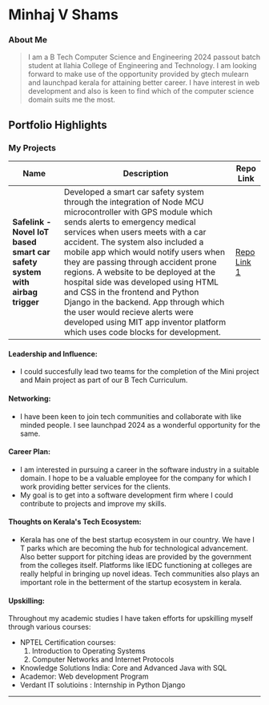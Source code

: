 
# Minhaj V Shams

### About Me

> I am a B Tech Computer Science and Engineering 2024 passout batch student at Ilahia College of Engineering and Technology. I am looking forward to make use of the opportunity provided by gtech mulearn and launchpad kerala for attaining better career. I have interest in web development and also is keen to find which of the computer science domain suits me the most. 


## Portfolio Highlights

### My Projects

| Name                | Description                                                              | Repo Link                                                      |
|---------------------|---------------------------------------------------------------------------|----------------------------------------------------------------|
| **Safelink - Novel IoT based smart car safety system with airbag trigger**  | Developed a smart car safety system through the integration of Node MCU microcontroller with GPS module which sends alerts to emergency medical services when users meets with a car accident. The system also included a mobile app which would notify users when they are passing through accident prone regions. A website to be deployed at the hospital side was developed using HTML and CSS in the frontend and Python Django in the backend. App through which the user would recieve alerts were developed using MIT app inventor platform which uses code blocks for development.                                            | [Repo Link 1](https://github.com/minhaj-v-s/Safelink)             |

#### Leadership and Influence:

- I could succesfully lead two teams for the completion of the Mini project and Main project as part of our B Tech Curriculum.

#### Networking:

- I have been keen to join tech communities and collaborate with like minded people. I see launchpad 2024 as a wonderful opportunity for the same. 

#### Career Plan:

- I am interested in pursuing a career in the software industry in a suitable domain. I hope to be a valuable employee for the company for which I work providing better services for the clients.
- My goal is to get into a software development firm where I could contribute to projects and improve my skills.

#### Thoughts on Kerala's Tech Ecosystem:

- Kerala has one of the best startup ecosystem in our country. We have I T parks which are becoming the hub for technological advancement. Also better support for pitching ideas are provided by the government from the colleges itself. Platforms like IEDC functioning at colleges are really helpful in bringing up novel ideas. Tech communities also plays an important role in the betterment of the startup ecosystem in kerala.
#### Upskilling:
Throughout my academic studies I have taken efforts for upskilling myself through various courses: 

- NPTEL Certification courses:
  1.  Introduction to Operating Systems
  2.  Computer Networks and Internet Protocols
- Knowledge Solutions India: Core and Advanced Java with SQL
- Academor: Web development Program
- Verdant IT solutioins : Internship in Python Django


---


